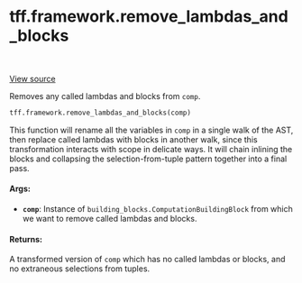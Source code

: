 <div itemscope itemtype="http://developers.google.com/ReferenceObject">
<meta itemprop="name" content="tff.framework.remove_lambdas_and_blocks" />
<meta itemprop="path" content="Stable" />
</div>

# tff.framework.remove_lambdas_and_blocks

<table class="tfo-notebook-buttons tfo-api" align="left">
</table>

<a target="_blank" href="http://github.com/tensorflow/federated/tree/master/tensorflow_federated/python/core/impl/transformations.py">View
source</a>

Removes any called lambdas and blocks from `comp`.

```python
tff.framework.remove_lambdas_and_blocks(comp)
```

<!-- Placeholder for "Used in" -->

This function will rename all the variables in `comp` in a single walk of the
AST, then replace called lambdas with blocks in another walk, since this
transformation interacts with scope in delicate ways. It will chain inlining the
blocks and collapsing the selection-from-tuple pattern together into a final
pass.

#### Args:

*   <b>`comp`</b>: Instance of `building_blocks.ComputationBuildingBlock` from
    which we want to remove called lambdas and blocks.

#### Returns:

A transformed version of `comp` which has no called lambdas or blocks, and no
extraneous selections from tuples.
